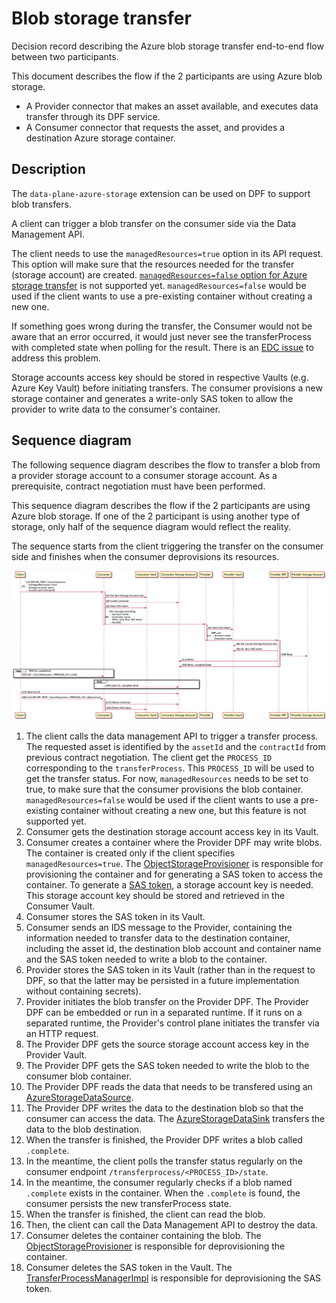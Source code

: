 # Blob storage transfer

Decision record describing the Azure blob storage transfer end-to-end flow between two participants.  

This document describes the flow if the 2 participants are using Azure blob storage.

- A Provider connector that makes an asset available, and executes data transfer through its DPF service.
- A Consumer connector that requests the asset, and provides a destination Azure storage container.

## Description

The `data-plane-azure-storage` extension can be used on DPF to support blob transfers.

A client can trigger a blob transfer on the consumer side via the Data Management API.

The client needs to use the `managedResources=true` option in its API request. This option will make sure that the resources needed for the transfer (storage account) are created. [`managedResources=false` option for Azure storage transfer](https://github.com/eclipse-dataspaceconnector/DataSpaceConnector/issues/1241) is not supported yet. `managedResources=false` would be used if the client wants to use a pre-existing container without creating a new one.

If something goes wrong during the transfer, the Consumer would not be aware that an error occurred, it would just never see the transferProcess with completed state when polling for the result. There is an [EDC issue](https://github.com/eclipse-dataspaceconnector/DataSpaceConnector/issues/1242) to address this problem.

Storage accounts access key should be stored in respective Vaults (e.g. Azure Key Vault) before initiating transfers. The consumer provisions a new storage container and generates a write-only SAS token to allow the provider to write data to the consumer's container.

## Sequence diagram

The following sequence diagram describes the flow to transfer a blob from a provider storage account to a consumer storage account. As a prerequisite, contract negotiation must have been performed.

This sequence diagram describes the flow if the 2 participants are using Azure blob storage. If one of the 2 participant is using another type of storage, only half of the sequence diagram would reflect the reality.

The sequence starts from the client triggering the transfer on the consumer side and finishes when the consumer deprovisions its resources.

![blob-transfer](../../../diagrams/blob-transfer.png)

1. The client calls the data management API to trigger a transfer process. The requested asset is identified by the `assetId` and the `contractId` from previous contract negotiation. The client get the `PROCESS_ID` corresponding to the `transferProcess`. This `PROCESS_ID` will be used to get the transfer status. For now, `managedResources` needs to be set to true, to make sure that the consumer provisions the blob container. `managedResources=false` would be used if the client wants to use a pre-existing container without creating a new one, but this feature is not supported yet.  
2. Consumer gets the destination storage account access key in its Vault.  
3. Consumer creates a container where the Provider DPF may write blobs. The container is created only if the client specifies `managedResources=true`.
   The [ObjectStorageProvisioner](../../../../extensions/azure/blobstorage/blob-provision/src/main/java/org/eclipse/dataspaceconnector/provision/azure/blob/ObjectStorageProvisioner.java) is responsible for provisioning the container and for generating a SAS token to access the container. 
   To generate a [SAS token](https://docs.microsoft.com/en-us/azure/storage/common/storage-sas-overview), a storage account key is needed. This storage account key should be stored and retrieved in the Consumer Vault.
4. Consumer stores the SAS token in its Vault.
5. Consumer sends an IDS message to the Provider, containing the information needed to transfer data to the destination container, including the asset id, the destination blob account and container name and the SAS token needed to write a blob to the container.  
6. Provider stores the SAS token in its Vault (rather than in the request to DPF, so that the latter may be persisted in a future implementation without containing secrets).
7. Provider initiates the blob transfer on the Provider DPF. The Provider DPF can be embedded or run in a separated runtime. If it runs on a separated runtime, the Provider's control plane initiates the transfer via an HTTP request.  
8. The Provider DPF gets the source storage account access key in the Provider Vault.  
9. The Provider DPF gets the SAS token needed to write the blob to the consumer blob container.  
10. The Provider DPF reads the data that needs to be transfered using an [AzureStorageDataSource](../../../../extensions/azure/data-plane/storage/src/main/java/org/eclipse/dataspaceconnector/azure/dataplane/azurestorage/pipeline/AzureStorageDataSource.java).  
11. The Provider DPF writes the data to the destination blob so that the consumer can access the data.
The [AzureStorageDataSink](../../../../extensions/azure/data-plane/storage/src/main/java/org/eclipse/dataspaceconnector/azure/dataplane/azurestorage/pipeline/AzureStorageDataSink.java) transfers the data to the blob destination.
12. When the transfer is finished, the Provider DPF writes a blob called `.complete`.
13. In the meantime, the client polls the transfer status regularly on the consumer endpoint `/transferprocess/<PROCESS_ID>/state`.  
14. In the meantime, the consumer regularly checks if a blob named `.complete` exists in the container.
When the `.complete` is found, the consumer persists the new transferProcess state.  
15. When the transfer is finished, the client can read the blob.  
16. Then, the client can call the Data Management API to destroy the data.  
17. Consumer deletes the container containing the blob. The [ObjectStorageProvisioner](../../../../extensions/azure/blobstorage/blob-provision/src/main/java/org/eclipse/dataspaceconnector/provision/azure/blob/ObjectStorageProvisioner.java) is responsible for deprovisioning the container.
18. Consumer deletes the SAS token in the Vault. The [TransferProcessManagerImpl](../../../../extensions/azure/blobstorage/blob-provision/src/main/java/org/eclipse/dataspaceconnector/transfer/core/transfer/TransferProcessManagerImpl.java) is responsible for deprovisioning the SAS token.
